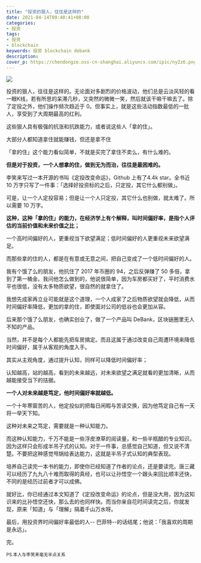 ```yaml
---
title: "投资的狠人，往往是这样的"
date: 2021-04-14T09:40:41+08:00
categories:
- 投资
tags:
- 投资
- blockchain
keywords: 投资 blockchain debank
description: 
cover_p: https://chendongze.oss-cn-shanghai.aliyuncs.com/ipic/ny2z6.png
---
```


![](https://chendongze.oss-cn-shanghai.aliyuncs.com/ipic/ny2z6.png)

投资的狠人，往往是这样的。无论面对多剧烈的价格波动，他们总是云淡风轻的看一眼K线，若有所思的呆滞几秒，又突然的微微一笑，然后就该干嘛干嘛去了。除了定投之外，他们操作频次趋近于 0。但事实上，就是这些活动指数最低的一批人，享受到了大周期最高的红利。

这些狠人具有极强的抗涨和抗跌能力，或者说这些人「拿的住」。

大部分人都知道拿住就能赚钱，但还是拿不住

「拿的住」这个能力看似简单，不就是买完了拿住不卖么，有什么难的。

**但是对于投资，一个人想拿的住，做到无为而治，往往是最困难的。**

李笑来写过一本开源的书叫《定投改变命运》，Github 上有了4.4k star。全书近 10 万字只写了一件事：「选择好投资标的之后，只定投，其它什么都别做」。

可是，让一个人定投容易；但是让一个人只定投，其它什么也别做，就太难了。所以需要 10 万字。

**这种，这种「拿的住」的能力，在经济学上有个解释，叫时间偏好率，是指个人评估的当前价值和未来价值之比；**

一个高时间偏好的人，更重视当下欲望满足；低时间偏好的人更重视未来欲望满足。

而那些拿的住的人，都是在有意或无意之间，把自己变成了一个低时间偏好的人。

我有个饿了么的朋友，他抗住了 2017 年币圈的 94，之后反弹赚了 50 多倍，拿到了第一桶金。我问他怎么做到的，他说很简单，因为车房都买好了，平时消费水平也很低，没有太多物质欲望，很自然的就拿住了。

我想先成家再立业可能就是这个道理，一个人成家了之后物质欲望就会降低，从而时间偏好率降低，更加的拿的住，即使面对公司的低谷也会更加从容。

后来那个饿了么朋友，也确实创业了，做了一个产品叫 DeBank，区块链圈里无人不知的产品。

当然，并不是每个人都能先把车房搞定。而且这属于通过改变自己周遭环境来降低时间偏好，属于从客观的角度入手。

其实从主观角度，通过提升认知，同样可以降低时间偏好率；

认知越高，站的越高，看到的未来越远，对未来欲望之满足就看的更加清晰，从而越能接受当下的拮据。

**一个人对未来越是笃定，他时间偏好率就越低。**

一个十年寒窗苦的人，他定投似的把每日闲暇与苦读交换，因为他笃定自己有一天将一举天下知。

这种对未来之笃定，需要就是一种认知能力。

而这种认知能力，千万不能是一些浮皮潦草的阅读量，和一些半瓶醋的专业知识。因为这样只会形成半吊子式的认知。对于一件事，总感觉自己知道，但又说不清楚。不要把这种感觉甩锅给表达能力，这就是半吊子式认知的典型表现。

培养自己读完一本书的能力，即使你已经知道了作者的论点，还是要读完。唐三藏可以经历了九九八十难而取得的真经，也可以让孙悟空一个跟头来回比顺丰还快，不同的是经历过前者才可以成佛。

就好比，你已经通过本文知道了《定投改变命运》的论点，但是没大用，因为这知识来的比孙悟空还快，那么去的也同样快。而当你亲自花时间读完之后，你就发现，原来「知道」与「理解」隔着千山万水呀。


最后，用投资界时间偏好率最低的人-- 巴菲特--的话结尾；他说：「我喜欢的周期是永远」。

完。


<small>PS.本人与李笑来毫无半点关系</small>
